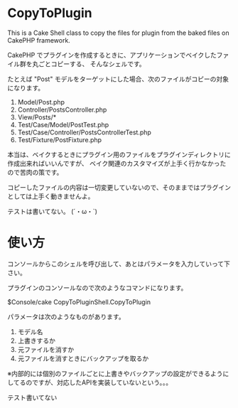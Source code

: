 CopyToPlugin
============

This is a Cake Shell class to copy the files for plugin from the baked files on CakePHP framework.


CakePHP でプラグインを作成するときに、アプリケーションでベイクしたファイル群を丸ごとコピーする、
そんなシェルです。

たとえば "Post" モデルをターゲットにした場合、次のファイルがコピーの対象になります。

1. Model/Post.php
2. Controller/PostsController.php
3. View/Posts/*
4. Test/Case/Model/PostTest.php
5. Test/Case/Controller/PostsControllerTest.php
6. Test/Fixture/PostFixture.php


本当は、ベイクするときにプラグイン用のファイルをプラグインディレクトリに作成出来ればいいんですが、
ベイク関連のカスタマイズが上手く行かなかったので苦肉の策です。

コピーしたファイルの内容は一切変更していないので、そのままではプラグインとしては上手く動きませんよ。

テストは書いてない。 (´・ω・`)

使い方
======

コンソールからこのシェルを呼び出して、あとはパラメータを入力していって下さい。

プラグインのコンソールなので次のようなコマンドになります。

$Console/cake CopyToPluginShell.CopyToPlugin

パラメータは次のようなものがあります。

1. モデル名
2. 上書きするか
3. 元ファイルを消すか
4. 元ファイルを消すときにバックアップを取るか

※内部的には個別のファイルごとに上書きやバックアップの設定ができるようにしてるのですが、対応したAPIを実装していないという。。。


テスト書いてない
